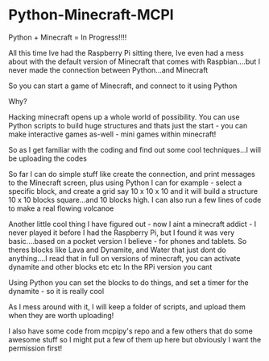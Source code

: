 # Python-Minecraft-MCPI
Python + Minecraft = In Progress!!!!

All this time Ive had the Raspberry Pi sitting there, Ive even had a mess about with the default version of Minecraft
that comes with Raspbian....but I never made the connection between Python...and Minecraft

So you can start a game of Minecraft, and connect to it using Python

Why?

Hacking minecraft opens up a whole world of possibility. You can use Python scripts to build huge structures
and thats just the start - you can make interactive games as-well - mini games within minecraft!

So as I get familiar with the coding and find out some cool techniques...I will be uploading the codes

So far I can do simple stuff like  create the connection, and print messages to the Minecraft screen, plus
using Python I can for example - select a specific block, and create a grid say 10 x 10 x 10 and it will build a 
structure 10 x 10 blocks square...and 10 blocks high. I can also run a few lines of code to make a real flowing volcanoe

Another little cool thing I have figured out - now I aint a minecraft addict - I never played it before I had the 
Raspberry Pi, but I found it was very basic....based on a pocket version I believe - for phones and tablets.
So theres blocks like Lava and Dynamite, and Water that just dont do anything....I read that in full on versions of
minecraft, you can activate dynamite and other blocks etc etc In the RPi version you cant

Using Python you can set the blocks to do things, and set a timer for the dynamite - so it is really cool

As I mess around with it, I will keep a folder of scripts, and upload them when they are worth uploading!

I also have some code from mcpipy's repo and a few others that do some awesome stuff so I might put a few of them up here but obviously I want the permission first! 
